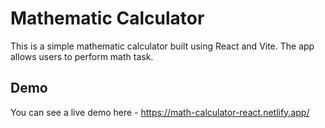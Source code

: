# Mathematic Calculator

This is a simple mathematic calculator built using React and Vite. The app allows users to perform math task.

## Demo

You can see a live demo here -
https://math-calculator-react.netlify.app/
